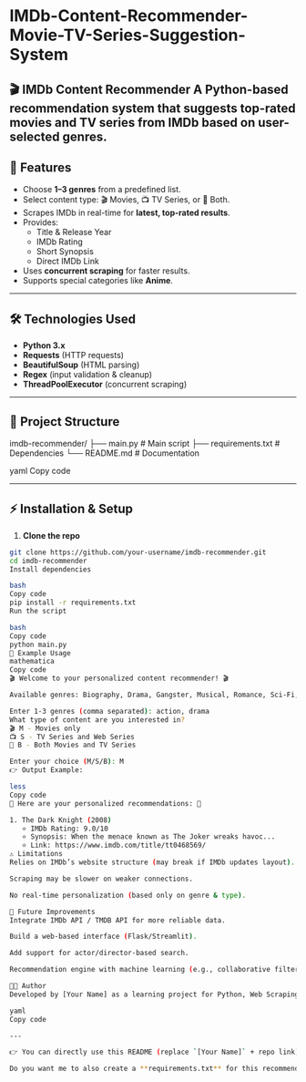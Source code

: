 # IMDb-Content-Recommender-Movie-TV-Series-Suggestion-System
🎬 IMDb Content Recommender    A **Python-based recommendation system** that suggests top-rated movies and TV series from **IMDb** based on user-selected genres.  
---

## 🚀 Features  
- Choose **1–3 genres** from a predefined list.  
- Select content type: 🎬 Movies, 📺 TV Series, or 🎥 Both.  
- Scrapes IMDb in real-time for **latest, top-rated results**.  
- Provides:  
  - Title & Release Year  
  - IMDb Rating  
  - Short Synopsis  
  - Direct IMDb Link  
- Uses **concurrent scraping** for faster results.  
- Supports special categories like **Anime**.  

---

## 🛠️ Technologies Used  
- **Python 3.x**  
- **Requests** (HTTP requests)  
- **BeautifulSoup** (HTML parsing)  
- **Regex** (input validation & cleanup)  
- **ThreadPoolExecutor** (concurrent scraping)  

---

## 📂 Project Structure  
imdb-recommender/
├── main.py # Main script
├── requirements.txt # Dependencies
└── README.md # Documentation

yaml
Copy code

---

## ⚡ Installation & Setup  

1. **Clone the repo**  
```bash
git clone https://github.com/your-username/imdb-recommender.git
cd imdb-recommender
Install dependencies

bash
Copy code
pip install -r requirements.txt
Run the script

bash
Copy code
python main.py
📖 Example Usage
mathematica
Copy code
🎬 Welcome to your personalized content recommender! 🎬

Available genres: Biography, Drama, Gangster, Musical, Romance, Sci-Fi, Epic, Mystery, History, Documentary, Action, Animation, Comedy, Family, Adventure, Film Noir, Fantasy, Music, Western, Horror, Thriller, Crime, Sport, Anime

Enter 1-3 genres (comma separated): action, drama
What type of content are you interested in?
🎬 M - Movies only
📺 S - TV Series and Web Series
🎥 B - Both Movies and TV Series

Enter your choice (M/S/B): M
👉 Output Example:

less
Copy code
🎉 Here are your personalized recommendations: 🎉

1. The Dark Knight (2008)
   ⭐ IMDb Rating: 9.0/10
   ⭐ Synopsis: When the menace known as The Joker wreaks havoc...
   ⭐ Link: https://www.imdb.com/title/tt0468569/
⚠️ Limitations
Relies on IMDb’s website structure (may break if IMDb updates layout).

Scraping may be slower on weaker connections.

No real-time personalization (based only on genre & type).

🚀 Future Improvements
Integrate IMDb API / TMDB API for more reliable data.

Build a web-based interface (Flask/Streamlit).

Add support for actor/director-based search.

Recommendation engine with machine learning (e.g., collaborative filtering).

👨‍💻 Author
Developed by [Your Name] as a learning project for Python, Web Scraping, and Content Recommendation Systems.

yaml
Copy code

---

👉 You can directly use this README (replace `[Your Name]` + repo link).  

Do you want me to also create a **requirements.txt** for this recommender project (so GitHub users can install easily)?
